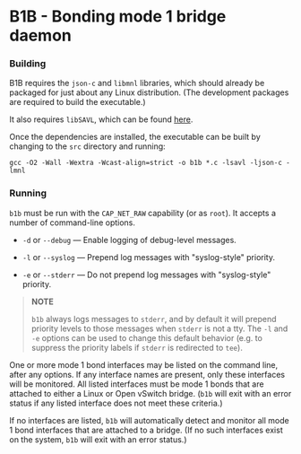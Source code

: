 # B1B - Bonding mode 1 bridge daemon

### Building

B1B requires the `json-c` and `libmnl` libraries, which should already be
packaged for just about any Linux distribution.  (The development packages are
required to build the executable.)

It also requires `libSAVL`, which can be found
[here](https://github.com/ipilcher/libsavl).

Once the dependencies are installed, the executable can be built by changing to
the `src` directory and running:

```
gcc -O2 -Wall -Wextra -Wcast-align=strict -o b1b *.c -lsavl -ljson-c -lmnl
```

### Running

`b1b` must be run with the `CAP_NET_RAW` capability (or as `root`).  It accepts
a number of command-line options.

* `-d` or `--debug` &mdash; Enable logging of debug-level messages.

* `-l` or `--syslog` &mdash; Prepend log messages with "syslog-style" priority.

* `-e` or `--stderr` &mdash; Do not prepend log messages with "syslog-style"
  priority.

> **NOTE**
>
> `b1b` always logs messages to `stderr`, and by default it will prepend
> priority levels to those messages when `stderr` is not a tty.  The `-l` and
> `-e` options can be used to change this default behavior (e.g. to suppress the
> priority labels if `stderr` is redirected to `tee`).

One or more mode 1 bond interfaces may be listed on the command line, after any
options.  If any interface names are present, only these interfaces will be
monitored.  All listed interfaces must be mode 1 bonds that are attached to
either a Linux or Open vSwitch bridge.  (`b1b` will exit with an error status if
any listed interface does not meet these criteria.)

If no interfaces are listed, `b1b` will automatically detect and
monitor all mode 1 bond interfaces that are attached to a bridge.  (If no such
interfaces exist on the system, `b1b` will exit with an error status.)
